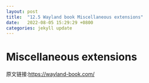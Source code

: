 ```yaml
---
layout: post
title:  "12.5 Wayland book Miscellaneous extensions"
date:   2022-08-05 15:29:29 +0800
categories: jekyll update
---
```

# Miscellaneous extensions

原文链接:https://wayland-book.com/

